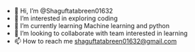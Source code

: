 - 👋 Hi, I’m @Shaguftatabreen01632
- 👀 I’m interested in exploring coding
- 🌱 I’m currently learning Machine learning and python
- 💞️ I’m looking to collaborate with team interested in learning
- 📫 How to reach me shaguftatabreen01632@gmail.com

<!---
Shaguftatabreen01632/Shaguftatabreen01632 is a ✨ special ✨ repository because its `README.md` (this file) appears on your GitHub profile.
You can click the Preview link to take a look at your changes.
--->

